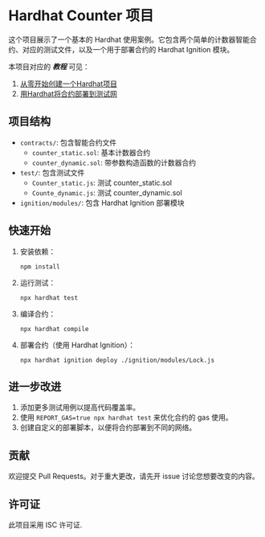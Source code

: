 # Hardhat Counter 项目

这个项目展示了一个基本的 Hardhat 使用案例。它包含两个简单的计数器智能合约、对应的测试文件，以及一个用于部署合约的 Hardhat Ignition 模块。

本项目对应的 ***教程*** 可见：

1. [从零开始创建一个Hardhat项目](https://github.com/ranxi2001/OnePolloWeb3/blob/master/smart_contract/Hardhat%E5%AE%9E%E6%88%98%E7%AF%87%E2%80%94%E2%80%94%E4%BB%8E%E9%9B%B6%E5%88%9B%E5%BB%BA%E4%B8%80%E4%B8%AA%E9%A1%B9%E7%9B%AE.md)
2. [用Hardhat将合约部署到测试网](https://github.com/ranxi2001/OnePolloWeb3/blob/master/smart_contract/Hardhat%E5%AE%9E%E6%88%98%E7%AF%87%E2%80%94%E2%80%94%E5%B0%86%E5%90%88%E7%BA%A6%E9%83%A8%E7%BD%B2%E5%88%B0%E6%B5%8B%E8%AF%95%E7%BD%91.md)

## 项目结构

- `contracts/`: 包含智能合约文件
  - `counter_static.sol`: 基本计数器合约
  - `counter_dynamic.sol`: 带参数构造函数的计数器合约
- `test/`: 包含测试文件
  - `Counter_static.js`: 测试 counter_static.sol
  - `Counte_dynamic.js`: 测试 counter_dynamic.sol
- `ignition/modules/`: 包含 Hardhat Ignition 部署模块

## 快速开始

1. 安装依赖：
   ```shell
   npm install
   ```

2. 运行测试：
   ```shell
   npx hardhat test
   ```

3. 编译合约：
   ```shell
   npx hardhat compile
   ```

4. 部署合约（使用 Hardhat Ignition）：
   ```shell
   npx hardhat ignition deploy ./ignition/modules/Lock.js
   ```

## 进一步改进

1. 添加更多测试用例以提高代码覆盖率。
2. 使用 `REPORT_GAS=true npx hardhat test` 来优化合约的 gas 使用。
3. 创建自定义的部署脚本，以便将合约部署到不同的网络。

## 贡献

欢迎提交 Pull Requests。对于重大更改，请先开 issue 讨论您想要改变的内容。

## 许可证

此项目采用 ISC 许可证.

